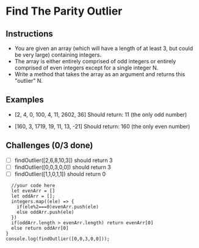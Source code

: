 # Find The Parity Outlier

## Instructions
- You are given an array (which will have a length of at least 3, but could be very large) containing integers. 
- The array is either entirely comprised of odd integers or entirely comprised of even integers except for a single integer N. 
- Write a method that takes the array as an argument and returns this "outlier" N.

## Examples
- [2, 4, 0, 100, 4, 11, 2602, 36] Should return: 11 (the only odd number)

- [160, 3, 1719, 19, 11, 13, -21] Should return: 160 (the only even number)

## Challenges (0/3 done)
- [ ] findOutlier([2,6,8,10,3]) should return 3
- [ ] findOutlier([0,0,3,0,0]) should return 3
- [ ] findOutlier([1,1,0,1,1]) should return 0

```function findOutlier(integers) {
  //your code here
  let evenArr = []
  let oddArr = [];
  integers.map((ele) => {
    if(ele%2===0)evenArr.push(ele)
    else oddArr.push(ele)
  })
  if(oddArr.length > evenArr.length) return evenArr[0]
  else return oddArr[0]
}
console.log(findOutlier([0,0,3,0,0]));

```
